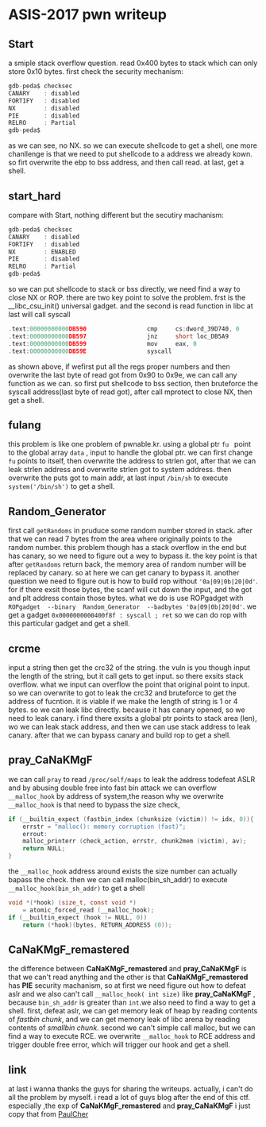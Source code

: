 # ASIS-2017 pwn writeup

## Start

a smiple stack overflow question. read 0x400 bytes to stack which can only store 0x10 bytes. first check the security mechanism:
```C
gdb-peda$ checksec
CANARY    : disabled
FORTIFY   : disabled
NX        : disabled
PIE       : disabled
RELRO     : Partial
gdb-peda$ 
```
as we can see, no NX. so we can execute shellcode to get a shell, one more chanllenge is that we need to put shellcode to a address we already kown. so firt overwrite the ebp to bss address, and then call read. at last, get a shell.

## start_hard

compare with Start, nothing different but the secutiry machanism:
```C
gdb-peda$ checksec
CANARY    : disabled
FORTIFY   : disabled
NX        : ENABLED
PIE       : disabled
RELRO     : Partial
gdb-peda$ 
```
so we can put shellcode to stack or bss directly, we need find a way to close NX or ROP. 
there are two key point to solve the problem. frst is the __libc_csu_init() universal gadget. and the second is read function in libc at last will call syscall 
``` C
.text:00000000000DB590                 cmp     cs:dword_39D740, 0
.text:00000000000DB597                 jnz     short loc_DB5A9
.text:00000000000DB599                 mov     eax, 0
.text:00000000000DB59E                 syscall
```
as shown above, if wefirst put all the regs proper numbers and then overwrite the last byte of read got from 0x90 to 0x9e, we can call any function as we can. 
so first put shellcode to bss section, then bruteforce the syscall address(last byte of read got), after call mprotect to close NX, then get a shell.

## fulang 

this problem is like one problem of  pwnable.kr. using a global ptr `fu ` point to the global array `data` , input to handle the global ptr. we can first change `fu` points to itself, then overwrite the address to strlen got, after that we can leak strlen address and overwrite strlen got to system address. then overwrite the puts got to main addr, at last input `/bin/sh` to execute `system('/bin/sh')` to get a shell.

## Random_Generator

first call `getRandoms` in pruduce some random number stored in stack. after that we can read 7 bytes from the area where originally points to the random number. this problem though has a stack overflow in the end but has canary, so we need to figure out a wey to bypass it. the key point is that after  `getRandoms` return back, the memory area of random number will be replaced by canary. so at here we can get canary to bypass it.
another question we need to figure out is how to build rop without `'0a|09|0b|20|0d'`. for if there exsit those bytes, the scanf will cut down the input, and the got and plt address contain those bytes. what we do is use ROPgadget with `ROPgadget  --binary  Random_Generator  --badbytes '0a|09|0b|20|0d'`. we get a gadget `0x0000000000400f8f : syscall ; ret` so we can do rop with this particular gadget and get a shell.

## crcme

input a string then get the crc32 of the string. the vuln is you though input the length of the string, but it call gets to get input. so there exsits stack overflow. what we input can overflow the point that original point to input. so we can overwrite to got to leak the crc32 and bruteforce to get the address of fucntion. it is viable if we make the length of string is 1 or 4 bytes.
so we can leak libc directly. because it has canary opened, so we need to leak canary. i find there exsits a global ptr points to stack area (len), wo we can leak stack address, and then we can use stack address to leak canary. after that we can bypass canary and build rop to get a shell.

## pray_CaNaKMgF

we can call `pray` to read `/proc/self/maps` to leak the address todefeat ASLR and by abusing double free into fast bin attack we can overflow `__malloc_hook` by address of system,the reason why we overwrite `__malloc_hook` is that need to bypass the size check, 
``` C
if (__builtin_expect (fastbin_index (chunksize (victim)) != idx, 0)){
    errstr = "malloc(): memory corruption (fast)";
    errout:
    malloc_printerr (check_action, errstr, chunk2mem (victim), av);
    return NULL;
}
```
the `__malloc_hook` address around exists the size number can actually bapass the check. then we can call malloc(bin_sh_addr) to execute `__malloc_hook(bin_sh_addr)` to get a shell
```C
void *(*hook) (size_t, const void *)
    = atomic_forced_read (__malloc_hook);
if (__builtin_expect (hook != NULL, 0))
    return (*hook)(bytes, RETURN_ADDRESS (0));
```

## CaNaKMgF_remastered

the difference between **CaNaKMgF_remastered** and **pray_CaNaKMgF** is that we can't read anything and the other is that **CaNaKMgF_remastered** has **PIE** security machanism, so at first we need figure out how to defeat aslr and we also can't call `__malloc_hook( int size)` like **pray_CaNaKMgF** , because `bin_sh_addr` is greater than `int`.we also need to find a way to get  a shell.
first, defeat aslr, we can get memory leak of heap by reading contents of *fastbin chunk*, and we can get memory leak of libc arena by reading contents of *smallbin chunk*.
second we can't simple call malloc, but we can find a way to execute RCE. we overwrite `__malloc_hook` to RCE address  and trigger double free error, which will trigger our hook and get a shell.

## link

at last i wanna thanks the guys for sharing the writeups. actually, i can't do all the problem by myself. i read a lot of guys blog  after the end of this ctf. especially ,the exp of  **CaNaKMgF_remastered** and **pray_CaNaKMgF**  i just copy that from [PaulCher](https://gist.github.com/PaulCher/756503140162b255a478aa395343d201)
